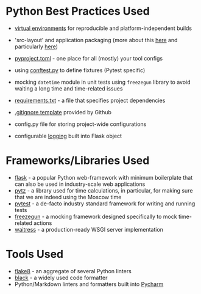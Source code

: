 # Python Best Practices Used

- [virtual environments](https://docs.python.org/3/library/venv.html) for reproducible and platform-independent builds

- 'src-layout' and application packaging
  (more about this [here](https://docs.pytest.org/en/6.2.x/goodpractices.html) and
  particularly [here](https://blog.ionelmc.ro/2014/05/25/python-packaging/#the-structure))

- [pyproject.toml](https://www.python.org/dev/peps/pep-0518/#specification) - one place for all (mostly) your tool
  configs

- using
  [conftest.py](https://docs.pytest.org/en/6.2.x/fixture.html?highlight=conftest#conftest-py-sharing-fixtures-across-multiple-files)
  to define fixtures (Pytest specific)
- mocking `datetime` module in unit tests using `freezegun` library to avoid waiting a long time and time-related issues

- [requirements.txt](https://pip.pypa.io/en/stable/user_guide/#requirements-files) - a file that specifies project
  dependencies
- [.gitignore template](https://github.com/github/gitignore/blob/master/Python.gitignore) provided by Github
- config.py file for storing project-wide configurations
- configurable [logging](https://flask.palletsprojects.com/en/2.0.x/logging/) built into Flask object

# Frameworks/Libraries Used

- [flask](https://github.com/pallets/flask) - a popular Python web-framework with minimum boilerplate that can also be
  used in industry-scale web applications
- [pytz](https://github.com/stub42/pytz/blob/master/src/README.rst) - a library used for time calculations, in
  particular, for making sure that we are indeed using the Moscow time
- [pytest](https://github.com/pytest-dev/pytest) - a de-facto industry standard framework for writing and running tests
- [freezegun](https://github.com/spulec/freezegun) - a mocking framework designed specifically to mock time-related
  actions
- [waitress](https://docs.pylonsproject.org/projects/waitress/en/latest/) - a production-ready WSGI server
  implementation

# Tools Used

- [flake8](https://github.com/PyCQA/flake8) - an aggregate of several Python linters
- [black](https://github.com/psf/black) - a widely used code formatter
- Python/Markdown linters and formatters built into [Pycharm](https://www.jetbrains.com/pycharm/)
